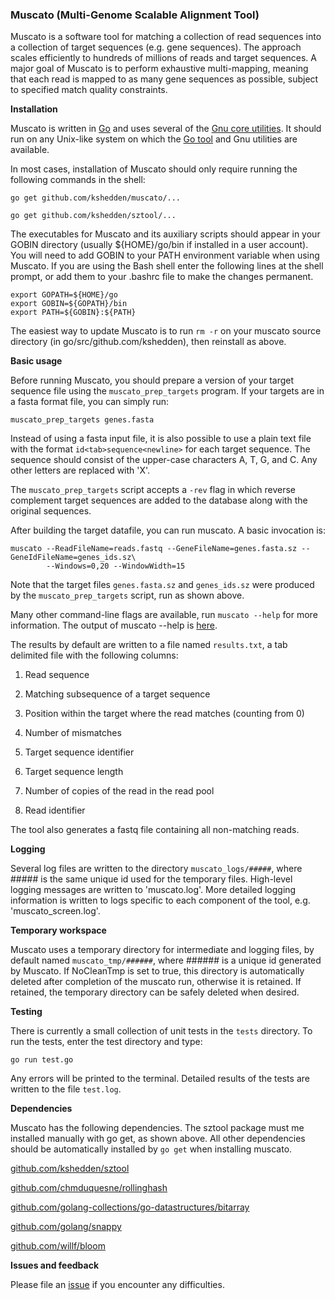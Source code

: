 ### Muscato (Multi-Genome Scalable Alignment Tool)

Muscato is a software tool for matching a collection of read sequences
into a collection of target sequences (e.g. gene sequences).  The
approach scales efficiently to hundreds of millions of reads and
target sequences.  A major goal of Muscato is to perform exhaustive
multi-mapping, meaning that each read is mapped to as many gene
sequences as possible, subject to specified match quality constraints.

__Installation__

Muscato is written in [Go](https://golang.org) and uses several of the
[Gnu core
utilities](http://www.gnu.org/software/coreutils/coreutils.html).  It
should run on any Unix-like system on which the [Go
tool](https://golang.org/dl) and Gnu utilities are available.

In most cases, installation of Muscato should only require running the
following commands in the shell:

```
go get github.com/kshedden/muscato/...

go get github.com/kshedden/sztool/...
```

The executables for Muscato and its auxiliary scripts should appear in
your GOBIN directory (usually ${HOME}/go/bin if installed in a user
account).  You will need to add GOBIN to your PATH environment
variable when using Muscato.  If you are using the Bash shell enter
the following lines at the shell prompt, or add them to your .bashrc
file to make the changes permanent.

```
export GOPATH=${HOME}/go
export GOBIN=${GOPATH}/bin
export PATH=${GOBIN}:${PATH}
```

The easiest way to update Muscato is to run `rm -r` on your muscato
source directory (in go/src/github.com/kshedden), then reinstall as
above.

__Basic usage__

Before running Muscato, you should prepare a version of your target
sequence file using the `muscato_prep_targets` program.  If your
targets are in a fasta format file, you can simply run:

```
muscato_prep_targets genes.fasta
```

Instead of using a fasta input file, it is also possible to use a
plain text file with the format `id<tab>sequence<newline>` for each
target sequence.  The sequence should consist of the upper-case
characters A, T, G, and C.  Any other letters are replaced with 'X'.

The `muscato_prep_targets` script accepts a `-rev` flag in which
reverse complement target sequences are added to the database along
with the original sequences.

After building the target datafile, you can run muscato.  A basic
invocation is:

```
muscato --ReadFileName=reads.fastq --GeneFileName=genes.fasta.sz --GeneIdFileName=genes_ids.sz\
        --Windows=0,20 --WindowWidth=15
```

Note that the target files `genes.fasta.sz` and `genes_ids.sz` were
produced by the `muscato_prep_targets` script, run as shown above.

Many other command-line flags are available, run `muscato --help` for
more information.  The output of muscato --help is [here](http://github.com/kshedden/muscato/blob/master/help.md).

The results by default are written to a file named `results.txt`, a
tab delimited file with the following columns:

1. Read sequence

2. Matching subsequence of a target sequence

3. Position within the target where the read matches (counting from 0)

4. Number of mismatches

5. Target sequence identifier

6. Target sequence length

7. Number of copies of the read in the read pool

8. Read identifier

The tool also generates a fastq file containing all non-matching reads.

__Logging__

Several log files are written to the directory `muscato_logs/#####`,
where ##### is the same unique id used for the temporary files.
High-level logging messages are written to 'muscato.log'.  More
detailed logging information is written to logs specific to each
component of the tool, e.g. 'muscato_screen.log'.

__Temporary workspace__

Muscato uses a temporary directory for intermediate and logging files,
by default named `muscato_tmp/######`, where ###### is a unique id
generated by Muscato.  If NoCleanTmp is set to true, this directory is
automatically deleted after completion of the muscato run, otherwise
it is retained.  If retained, the temporary directory can be safely
deleted when desired.

__Testing__

There is currently a small collection of unit tests in the `tests`
directory.  To run the tests, enter the test directory and type:

```
go run test.go
```

Any errors will be printed to the terminal.  Detailed results of the
tests are written to the file `test.log`.

__Dependencies__

Muscato has the following dependencies.  The sztool package must me
installed manually with go get, as shown above.  All other
dependencies should be automatically installed by `go get` when
installing muscato.

[github.com/kshedden/sztool](http://github.com/kshedden/sztool)

[github.com/chmduquesne/rollinghash](http://github.com/chmduquesne/rollinghash)

[github.com/golang-collections/go-datastructures/bitarray](https://github.com/golang-collections/go-datastructures/tree/master/bitarray)

[github.com/golang/snappy](http://github.com/golang/snappy)

[github.com/willf/bloom](http://github.com/willf/bloom)

__Issues and feedback__

Please file an [issue](https://github.com/kshedden/muscato/issues) if
you encounter any difficulties.